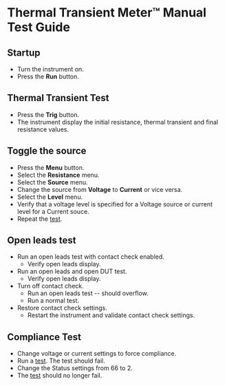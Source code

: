 # Thermal Transient Meter&trade; Manual Test Guide

## Startup
- Turn the instrument on.
- Press the __Run__ button.

<a name="Thermal-Transient-Test"></a>
## Thermal Transient Test
- Press the __Trig__ button.
- The instrument display the initial resistance, thermal transient and final resistance values.

<a name="Toggle-The-Source"></a>
## Toggle the source
- Press the __Menu__ button.
- Select the __Resistance__ menu.
- Select the __Source__ menu.
- Change the source from __Voltage__ to __Current__ or vice versa.
- Select the __Level__ menu.
- Verify that a voltage level is specified for a Voltage source or current level for a Current souce.
- Repeat the [test](#Thermal-Transient-Test).

<a name="Open-Leads-Test"></a>
## Open leads test
- Run an open leads test with contact check enabled.
  - Verify open leads display.
- Run an open leads and open DUT test.
  - Verify open leads display.
- Turn off contact check.
  - Run an open leads test -- should overflow.
  - Run a normal test.
- Restore contact check settings.
  - Restart the instrument and validate contact check settings.

<a name="Compliance-Test"></a>
## Compliance Test
- Change voltage or current settings to force compliance.
- Run a [test](#Thermal-Transient-Test). The test should fail.
- Change the Status settings from 66 to 2.
- The [test](#Thermal-Transient-Test) should no longer fail. 
